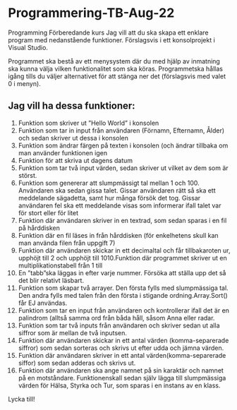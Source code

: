 # Programmering-TB-Aug-22
Programming Förberedande kurs
Jag vill att du ska skapa ett enklare program med nedanstående funktioner. Förslagsvis i ett konsolprojekt i Visual Studio.

Programmet ska bestå av ett menysystem där du med hjälp av inmatning ska kunna välja vilken funktionalitet som ska köras. Programmetska hållas igång tills du väljer alternativet för att stänga ner det (förslagsvis med valet 0 i menyn).

## Jag vill ha dessa funktioner:
 1. Funktion som skriver ut ”Hello World” i konsolen
 2. Funktion som tar in input från användaren (Förnamn, Efternamn, Ålder) och sedan skriver ut dessa i konsolen
 3. Funktion som ändrar färgen på texten i konsolen (och ändrar tillbaka om man använder funktionen igen
 4. Funktion för att skriva ut dagens datum
 5. Funktion som tar två input värden, sedan skriver ut vilket av dem som är störst.
 6. Funktion som genererar att slumpmässigt tal mellan 1 och 100. Användaren ska sedan gissa talet. Gissar användaren rätt så ska ett meddelande sägadetta, samt hur många försök det tog. Gissar användaren fel ska ett meddelande visas som informerar ifall talet var för stort eller för litet
7. Funktion där användaren skriver in en textrad, som sedan sparas i en fil på hårddisken
8. Funktion där en fil läses in från hårddisken (för enkelhetens skull kan man använda filen från uppgift 7)
9. Funktion där användaren skickar in ett decimaltal och får tillbakaroten ur, upphöjt till 2 och upphöjt till 1010.Funktion där programmet skriver ut en multiplikationstabell från 1 till 
10. En ”tabb”ska läggas in efter varje nummer. Försöka att ställa upp det så det blir relativt läsbart.
11. Funktion som skapar två arrayer. Den första fylls med slumpmässiga tal. Den andra fylls med talen från den första i stigande ordning.Array.Sort() får EJ användas.
12. Funktion som tar en input från användaren och kontrollerar ifall det är en palindrom (alltså samma ord från båda håll, såsom Anna eller radar.
13. Funktion som tar två inputs från användaren och skriver sedan ut alla siffror som är mellan de två inputsen.
14. Funktion där användaren skickar in ett antal värden (komma-separerade siffror) som sedan sorteras och skrivs ut efter udda och jämna värden. 
15. Funktion där användaren skriver in ett antal värden(komma-separerade siffor) som sedan adderas och skrivs ut.
16. Funktion där användaren ska ange namnet på sin karaktär och namnet på en motståndare. Funktionenskall sedan själv lägga till slumpmässiga värden för Hälsa, Styrka och Tur, som sparas i en instans av en klass.

Lycka till!
